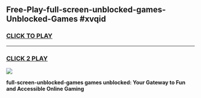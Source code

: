 
## Free-Play-full-screen-unblocked-games-Unblocked-Games #xvqid
<h3>
<a href="https://news.freeplayer.one?title=full-screen-unblocked-games&ref=8M">CLICK TO PLAY</a></h3>
<hr>

<h3>
<a href="https://news.freeplayer.one?title=full-screen-unblocked-games&ref=8M">CLICK 2 PLAY</a>
  
</h3>

<a href="https://news.freeplayer.one?title=full-screen-unblocked-games&ref=8M"><img src="https://clearcache.store/games.png"></a>


**full-screen-unblocked-games games unblocked: Your Gateway to Fun and Accessible Online Gaming**
